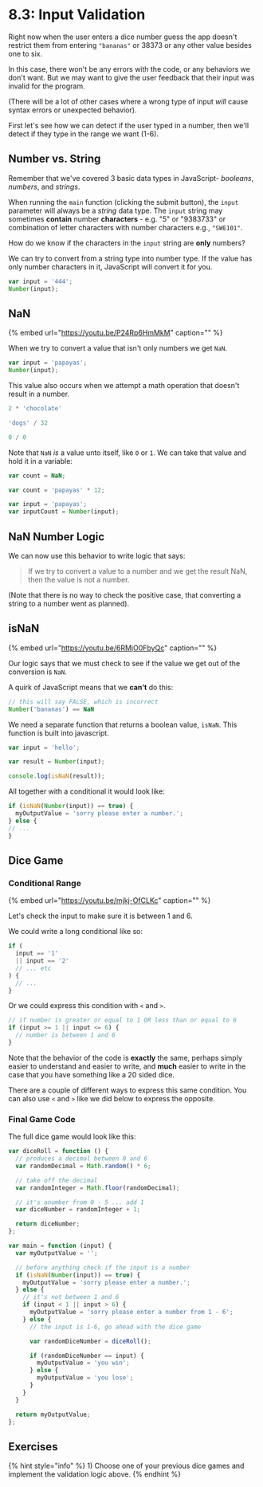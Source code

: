 # 8.3: Input Validation

Right now when the user enters a dice number guess the app doesn't restrict them from entering `"bananas"` or 38373 or any other value besides one to six.

In this case, there won't be any errors with the code, or any behaviors we don't want. But we may want to give the user feedback that their input was invalid for the program.

\(There will be a lot of other cases where a wrong type of input _will_ cause syntax errors or unexpected behavior\).

First let's see how we can detect if the user typed in a number, then we'll detect if they type in the range we want \(1-6\).

## Number vs. String

Remember that we've covered 3 basic data types in JavaScript- _booleans_, _numbers_, and _strings_.

When running the `main` function \(clicking the submit button\), the `input` parameter will always be a _string_ data type. The `input` string may sometimes **contain** number **characters** - e.g. "5" or "9383733" or combination of letter characters with number characters e.g., `"SWE101"`.

How do we know if the characters in the `input` string are **only** numbers?

We can try to convert from a string type into number type. If the value has only number characters in it, JavaScript will convert it for you.

```javascript
var input = '444';
Number(input);
```

## NaN

{% embed url="https://youtu.be/P24Rp6HmMkM" caption="" %}

When we try to convert a value that isn't only numbers we get `NaN`.

```javascript
var input = 'papayas';
Number(input);
```

This value also occurs when we attempt a math operation that doesn't result in a number.

```javascript
2 * 'chocolate'
```

```javascript
'dogs' / 32
```

```javascript
0 / 0
```

Note that `NaN` _is_ a value unto itself, like `0` or `1`. We can take that value and hold it in a variable:

```javascript
var count = NaN;
```

```javascript
var count = 'papayas' * 12;
```

```javascript
var input = 'papayas';
var inputCount = Number(input);
```

## NaN Number Logic

We can now use this behavior to write logic that says:

> If we try to convert a value to a number and we get the result NaN, then the value is not a number.

\(Note that there is no way to check the positive case, that converting a string to a number went as planned\).

## isNaN

{% embed url="https://youtu.be/6RMjO0FbyQc" caption="" %}

Our logic says that we must check to see if the value we get out of the conversion is `NaN`.

A quirk of JavaScript means that we **can't** do this:

```javascript
// this will say FALSE, which is incorrect
Number('bananas') == NaN
```

We need a separate function that returns a boolean value, `isNaN`. This function is built into javascript.

```javascript
var input = 'hello';

var result = Number(input);

console.log(isNaN(result));
```

All together with a conditional it would look like:

```javascript
if (isNaN(Number(input)) == true) {
  myOutputValue = 'sorry please enter a number.';
} else {
// ...
}
```

## Dice Game

### Conditional Range

{% embed url="https://youtu.be/mjkj-OfCLKc" caption="" %}

Let's check the input to make sure it is between 1 and 6.

We could write a long conditional like so:

```javascript
if (
  input == '1'
  || input == '2'
  // ... etc
) {
  // ...
}
```

Or we could express this condition with `<` and `>`.

```javascript
// if number is greater or equal to 1 OR less than or equal to 6
if (input >= 1 || input <= 6) {
  // number is between 1 and 6
}
```

Note that the behavior of the code is **exactly** the same, perhaps simply easier to understand and easier to write, and **much** easier to write in the case that you have something like a 20 sided dice.

There are a couple of different ways to express this same condition. You can also use `<` and `>` like we did below to express the opposite.

### Final Game Code

The full dice game would look like this:

```javascript
var diceRoll = function () {
  // produces a decimal between 0 and 6
  var randomDecimal = Math.random() * 6;

  // take off the decimal
  var randomInteger = Math.floor(randomDecimal);

  // it's anumber from 0 - 5 ... add 1
  var diceNumber = randomInteger + 1;

  return diceNumber;
};

var main = function (input) {
  var myOutputValue = '';

  // before anything check if the input is a number
  if (isNaN(Number(input)) == true) {
    myOutputValue = 'sorry please enter a number.';
  } else {
    // it's not between 1 and 6
    if (input < 1 || input > 6) {
      myOutputValue = 'sorry please enter a number from 1 - 6';
    } else {
      // the input is 1-6, go ahead with the dice game

      var randomDiceNumber = diceRoll();

      if (randomDiceNumber == input) {
        myOutputValue = 'you win';
      } else {
        myOutputValue = 'you lose';
      }
    }
  }

  return myOutputValue;
};
```

## Exercises

{% hint style="info" %}
1\) Choose one of your previous dice games and implement the validation logic above.
{% endhint %}

